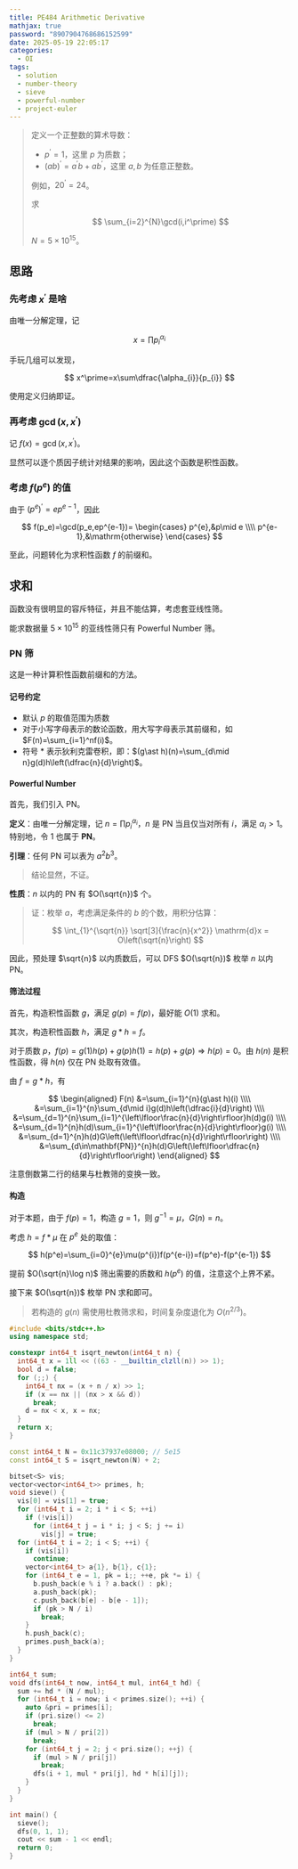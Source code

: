 ```yaml
---
title: PE484 Arithmetic Derivative
mathjax: true
password: "8907904768686152599"
date: 2025-05-19 22:05:17
categories:
  - OI
tags:
  - solution
  - number-theory
  - sieve
  - powerful-number
  - project-euler
---
```


> 定义一个正整数的算术导数：
>
> + $p^\prime=1$，这里 $p$ 为质数；
> + $(ab)^\prime=a^\prime b+ab^\prime$，这里 $a,b$ 为任意正整数。
>
> 例如，$20^\prime=24$。
>
> 求
>
> $$
> \sum_{i=2}^{N}\gcd(i,i^\prime)
> $$
>
> $N=5\times 10^{15}$。

<!-- more -->

## 思路

### 先考虑 $x^\prime$ 是啥

由唯一分解定理，记

$$
x=\prod p_{i}^{\alpha_{i}}
$$

手玩几组可以发现，

$$
x^\prime=x\sum\dfrac{\alpha_{i}}{p_{i}}
$$

使用定义归纳即证。

### 再考虑 $\gcd(x,x^\prime)$

记 $f(x)=\gcd(x,x^\prime)$。

显然可以逐个质因子统计对结果的影响，因此这个函数是积性函数。

### 考虑 $f(p^e)$ 的值

由于 $(p^e)^\prime=ep^{e-1}$，因此

$$
f(p_e)=\gcd(p_e,ep^{e-1})=
\begin{cases}
p^{e},&p\mid e \\\\
p^{e-1},&\mathrm{otherwise}
\end{cases}
$$

至此，问题转化为求积性函数 $f$ 的前缀和。

## 求和

函数没有很明显的容斥特征，并且不能估算，考虑套亚线性筛。

能求数据量 $5\times 10^{15}$ 的亚线性筛只有 Powerful Number 筛。

### PN 筛

这是一种计算积性函数前缀和的方法。

#### 记号约定

+ 默认 $p$ 的取值范围为质数
+ 对于小写字母表示的数论函数，用大写字母表示其前缀和，如 $F(n)=\sum_{i=1}^nf(i)$。
+ 符号 $\ast$ 表示狄利克雷卷积，即：$(g\ast h)(n)=\sum_{d\mid n}g(d)h\left(\dfrac{n}{d}\right)$。

#### Powerful Number

首先，我们引入 PN。

**定义**：由唯一分解定理，记 $n=\prod p_{i}^{\alpha_{i}}$，$n$ 是 PN 当且仅当对所有 $i$，满足 $\alpha_i>1$。特别地，令 $1$ 也属于 $\mathbf{PN}$。

**引理**：任何 PN 可以表为 $a^2b^3$。

> 结论显然，不证。

**性质**：$n$ 以内的 PN 有 $O(\sqrt{n})$ 个。

> 证：枚举 $a$，考虑满足条件的 $b$ 的个数，用积分估算：
> 
> $$
> \int_{1}^{\sqrt{n}} \sqrt[3]{\frac{n}{x^2}} \mathrm{d}x = O\left(\sqrt{n}\right)
> $$
> 

因此，预处理 $\sqrt{n}$ 以内质数后，可以 DFS $O(\sqrt{n})$ 枚举 $n$ 以内 PN。

#### 筛法过程

首先，构造积性函数 $g$，满足 $g(p)=f(p)$，最好能 $O(1)$ 求和。

其次，构造积性函数 $h$，满足 $g\ast h=f$。

对于质数 $p$，$f(p)=g(1)h(p)+g(p)h(1)=h(p)+g(p)\Rightarrow h(p)=0$。由 $h(n)$ 是积性函数，得 $h(n)$ 仅在 PN 处取有效值。

由 $f=g\ast h$，有

$$
\begin{aligned}
F(n)
&=\sum_{i=1}^{n}(g\ast h)(i) \\\\
&=\sum_{i=1}^{n}\sum_{d\mid i}g(d)h\left(\dfrac{i}{d}\right) \\\\
&=\sum_{d=1}^{n}\sum_{i=1}^{\left\lfloor\frac{n}{d}\right\rfloor}h(d)g(i) \\\\
&=\sum_{d=1}^{n}h(d)\sum_{i=1}^{\left\lfloor\frac{n}{d}\right\rfloor}g(i) \\\\
&=\sum_{d=1}^{n}h(d)G\left(\left\lfloor\dfrac{n}{d}\right\rfloor\right) \\\\
&=\sum_{d\in\mathbf{PN}}^{n}h(d)G\left(\left\lfloor\dfrac{n}{d}\right\rfloor\right)
\end{aligned}
$$

注意倒数第二行的结果与杜教筛的变换一致。

#### 构造

对于本题，由于 $f(p)=1$，构造 $g=1$，则 $g^{-1}=\mu$，$G(n)=n$。

考虑 $h=f\ast\mu$ 在 $p^e$ 处的取值：

$$
h(p^e)=\sum_{i=0}^{e}\mu(p^{i})f(p^{e-i})=f(p^e)-f(p^{e-1})
$$

提前 $O(\sqrt{n}\log n)$ 筛出需要的质数和 $h(p^e)$ 的值，注意这个上界不紧。

接下来 $O(\sqrt{n})$ 枚举 PN 求和即可。

> 若构造的 $g(n)$ 需使用杜教筛求和，时间复杂度退化为 $O(n^{2/3})$。

```cpp
#include <bits/stdc++.h>
using namespace std;

constexpr int64_t isqrt_newton(int64_t n) {
  int64_t x = 1ll << ((63 - __builtin_clzll(n)) >> 1);
  bool d = false;
  for (;;) {
    int64_t nx = (x + n / x) >> 1;
    if (x == nx || (nx > x && d))
      break;
    d = nx < x, x = nx;
  }
  return x;
}

const int64_t N = 0x11c37937e08000; // 5e15
const int64_t S = isqrt_newton(N) + 2;

bitset<S> vis;
vector<vector<int64_t>> primes, h;
void sieve() {
  vis[0] = vis[1] = true;
  for (int64_t i = 2; i * i < S; ++i)
    if (!vis[i])
      for (int64_t j = i * i; j < S; j += i)
        vis[j] = true;
  for (int64_t i = 2; i < S; ++i) {
    if (vis[i])
      continue;
    vector<int64_t> a{1}, b{1}, c{1};
    for (int64_t e = 1, pk = i;; ++e, pk *= i) {
      b.push_back(e % i ? a.back() : pk);
      a.push_back(pk);
      c.push_back(b[e] - b[e - 1]);
      if (pk > N / i)
        break;
    }
    h.push_back(c);
    primes.push_back(a);
  }
}

int64_t sum;
void dfs(int64_t now, int64_t mul, int64_t hd) {
  sum += hd * (N / mul);
  for (int64_t i = now; i < primes.size(); ++i) {
    auto &pri = primes[i];
    if (pri.size() <= 2)
      break;
    if (mul > N / pri[2])
      break;
    for (int64_t j = 2; j < pri.size(); ++j) {
      if (mul > N / pri[j])
        break;
      dfs(i + 1, mul * pri[j], hd * h[i][j]);
    }
  }
}

int main() {
  sieve();
  dfs(0, 1, 1);
  cout << sum - 1 << endl;
  return 0;
}
```
